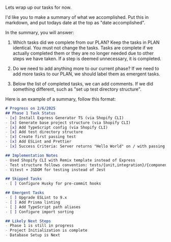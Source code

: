 Lets wrap up our tasks for now.

I'd like you to make a summary of what we accomplished. Put this in markdown, and put todays date at the top as "date accomplished".  

In the summary, you will answer: 
1. Which tasks did we complete from our PLAN? 
Keep the tasks in PLAN identical. 
You must not change the tasks. 
Tasks are complete if we actually completed them or they are no longer needed due to other steps we have taken. If a step is deemed unnecessary, it is completed. 

2. Do we need to add anything more to our current phase? If we need to add more tasks to our PLAN, we should label them as emergent tasks.

3. Below the list of completed tasks, we can add comments. If we did something different, such as "set up test directory structure".

Here is an example of a summary, follow this format:

```markdown
# Progress on 2/6/2025
## Phase 1 Task Status
- [x] Install Express Generator TS (via Shopify CLI)
- [x] Generate base project structure (via Shopify CLI)
- [x] Add TypeScript config (via Shopify CLI)
- [x] Add test directory structure
- [x] Create first passing test
- [x] Add ESLint and Prettier
- [x] Success Criteria: Server returns "Hello World" on / with passing test

## Implementation Notes
- Used Shopify CLI with Remix template instead of Express
- Test structure follows convention: tests/{unit,integration}/{components,models,routes,utils}
- Vitest + JSDOM for testing instead of Jest

## Skipped Tasks
- [ ] Configure Husky for pre-commit hooks

## Emergent Tasks
- [ ] Upgrade ESLint to 9.x
- [ ] Add Prisma linting
- [ ] Add TypeScript path aliases
- [ ] Configure import sorting

## Likely Next Steps
- Phase 1 is still in progress
- Project Initialization is complete
- Database Setup is Next
```
